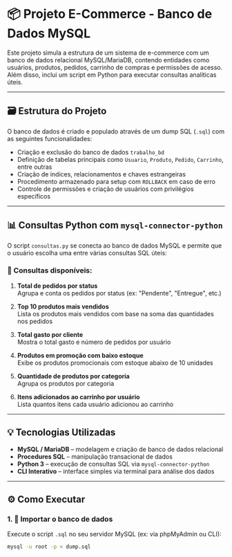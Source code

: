 # 📦 Projeto E-Commerce - Banco de Dados MySQL

Este projeto simula a estrutura de um sistema de e-commerce com um banco de dados relacional MySQL/MariaDB, contendo entidades como usuários, produtos, pedidos, carrinho de compras e permissões de acesso. Além disso, inclui um script em Python para executar consultas analíticas úteis.

---

## 🗃️ Estrutura do Projeto

O banco de dados é criado e populado através de um dump SQL (`.sql`) com as seguintes funcionalidades:

- Criação e exclusão do banco de dados `trabalho_bd`
- Definição de tabelas principais como `Usuario`, `Produto`, `Pedido`, `Carrinho`, entre outras
- Criação de índices, relacionamentos e chaves estrangeiras
- Procedimento armazenado para setup com `ROLLBACK` em caso de erro
- Controle de permissões e criação de usuários com privilégios específicos

---

## 📊 Consultas Python com `mysql-connector-python`

O script `consultas.py` se conecta ao banco de dados MySQL e permite que o usuário escolha uma entre várias consultas SQL úteis:

### 🔎 Consultas disponíveis:

1. **Total de pedidos por status**  
   Agrupa e conta os pedidos por status (ex: "Pendente", "Entregue", etc.)

2. **Top 10 produtos mais vendidos**  
   Lista os produtos mais vendidos com base na soma das quantidades nos pedidos

3. **Total gasto por cliente**  
   Mostra o total gasto e número de pedidos por usuário

4. **Produtos em promoção com baixo estoque**  
   Exibe os produtos promocionais com estoque abaixo de 10 unidades

5. **Quantidade de produtos por categoria**  
   Agrupa os produtos por categoria

6. **Itens adicionados ao carrinho por usuário**  
   Lista quantos itens cada usuário adicionou ao carrinho

---

## 💡 Tecnologias Utilizadas

- **MySQL / MariaDB** – modelagem e criação de banco de dados relacional
- **Procedures SQL** – manipulação transacional de dados
- **Python 3** – execução de consultas SQL via `mysql-connector-python`
- **CLI Interativo** – interface simples via terminal para análise dos dados

---

## ⚙️ Como Executar

### 1. 🧱 Importar o banco de dados

Execute o script `.sql` no seu servidor MySQL (ex: via phpMyAdmin ou CLI):

```bash
mysql -u root -p < dump.sql


